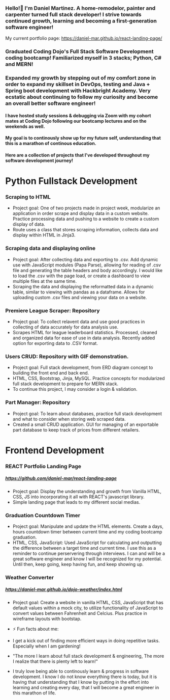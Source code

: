 ### Hello!👋 I'm Daniel Martinez. A home-remodelor, painter and carpenter turned full stack developer! I strive towards continued growth, learning and becoming a first-generation software engineer!
My current portfolio page: https://daniel-mar.github.io/react-landing-page/

### Graduated Coding Dojo's Full Stack Software Development coding bootcamp! Familiarized myself in 3 stacks; Python, C# and MERN!
### Expanded my growth by stepping out of my comfort zone in order to expand my skillset in DevOps, testing and Java + Spring boot development with Hackbright Academy. Very ecstatic about continuing to follow my curiosity and become an overall better software engineer! 
#### I have hosted study sessions & debugging via Zoom with my cohort mates at Coding Dojo following our bootcamp lectures and on the weekends as well.
#### My goal is to continously show up for my future self, understanding that this is a marathon of continous education.
#### Here are a collection of projects that I've developed throughout my software development journey!
# Python Fullstack Development
### Scraping to HTML
- Project goal: One of two projects made in project week, modularize an application in order scrape and display data in a custom website. Practice processing data and pushing to a website to create a custom display of data.
- Route uses a class that stores scraping information, collects data and display within HTML in Jinja3.

### Scraping data and displaying online
- Project goal: After collecting data and exporting to .csv. Add dynamic use with JavaScript modules (Papa Parse), allowing for reading of .csv file and generating the table headers and body accordingly. I would like to load the .csv with the page load, or create a dashboard to view multiple files at the same time.
- Scraping the data and displaying the reformatted data in a dynamic table, similar to viewing with pandas as a dataframe. Allows for uploading custom .csv files and viewing your data on a website.

### Premiere League Scraper: Repository
- Project goal: To collect relavent data and use good practices in collecting of data accurately for data analysis use. 
- Scrapes HTML for league leaderboard statistics. Processed, cleaned and organized data for ease of use in data analysis. Recently added option for exporting data to .CSV format.

### Users CRUD: Repository with GIF demonstration.
- Project goal: Full stack development, from ERD diagram concept to building the front end and back end.
- HTML, CSS, Bootstrap, Jinja, MySQL. Practice concepts for modularized full stack development to prepare for MERN stack.
- To continue this project, I may consider a login & validation.

### Part Manager: Repository
- Project goal: To learn about databases, practice full stack development and what to consider when storing web scraped data.
- Created a small CRUD application. GUI for managing of an exportable part database to keep track of prices from different retailers. 

# Frontend Development

### REACT Portfolio Landing Page
##### https://github.com/daniel-mar/react-landing-page
- Project goal: Display the understanding and growth from Vanilla HTML, CSS, JS into incorporating it all with REACT's javascript library.
- Simple landing page that leads to my different social medias.

### Graduation Countdown Timer
- Project goal: Manipulate and update the HTML elements. Create a days, hours countdown timer between current time and my coding bootcamp graduation.
- HTML, CSS, JavaScript: Used JavaScript for calculating and outputting the difference between a target time and current time. I use this as a reminder to continue perservering through interviews. I can and will be a great software engineer and know I will be recognized for my potential. Until then, keep going, keep having fun, and keep showing up.

### Weather Converter
##### https://daniel-mar.github.io/dojo-weather/index.html
- Project goal: Create a website in vanilla HTML, CSS, JavaScript that has default values within a mock city, to utilize functionality of JavaScript to convert values between Fahrenheit and Celcius. Plus practice in wireframe layouts with bootstap.

- ⚡ Fun facts about me:
- I get a kick out of finding more efficient ways in doing repetitive tasks. Especially when I am gardening!

- "The more I learn about full stack development & engineering, The more I realize that there is plenty left to learn!"

- I truly love being able to continously learn & progress in software development. I know I do not know everything there is today, but it is having that understanding that I know by putting in the effort into learning and creating every day, that I will become a great engineer in this marathon of life.

<!--
**daniel-mar/daniel-mar** is a ✨ _special_ ✨ repository because its `README.md` (this file) appears on your GitHub profile.

Here are some ideas to get you started:

- 🔭 I’m currently working on ...
- 🌱 I’m currently learning ...
- 👯 I’m looking to collaborate on ...
- 🤔 I’m looking for help with ...
- 💬 Ask me about ...
- 📫 How to reach me: ...
- 😄 Pronouns: ...
-->
